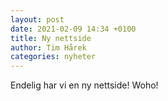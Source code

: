 ```yaml
---
layout: post
date: 2021-02-09 14:34 +0100
title: Ny nettside
author: Tim Hårek
categories: nyheter
---
```


Endelig har vi en ny nettside! Woho!

